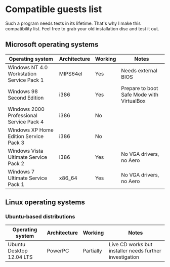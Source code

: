 # Compatible guests list

Such a program needs tests in its lifetime. That's why I make this compatibility list. Feel free to grab your old installation disc and test it out.

## Microsoft operating systems

| Operating system                          | Architecture | Working   | Notes                                                   |
| ----------------------------------------- | ------------ | --------- | ------------------------------------------------------- |
| Windows NT 4.0 Workstation Service Pack 1 | MIPS64el     | Yes       | Needs external BIOS                                     |
| Windows 98 Second Edition                 | i386         | Yes       | Prepare to boot Safe Mode with VirtualBox               |
| Windows 2000 Professional Service Pack 4  | i386         | No        |                                                         |
| Windows XP Home Edition Service Pack 3    | i386         | No        |                                                         |
| Windows Vista Ultimate Service Pack 2     | i386         | Yes       | No VGA drivers, no Aero                                 |
| Windows 7 Ultimate Service Pack 1         | x86_64       | Yes       | No VGA drivers, no Aero                                 |

## Linux operating systems

### Ubuntu-based distributions

| Operating system                          | Architecture | Working   | Notes                                                   |
| ----------------------------------------- | ------------ | --------- | ------------------------------------------------------- |
| Ubuntu Desktop 12.04 LTS                  | PowerPC      | Partially | Live CD works but installer needs further investigation |
